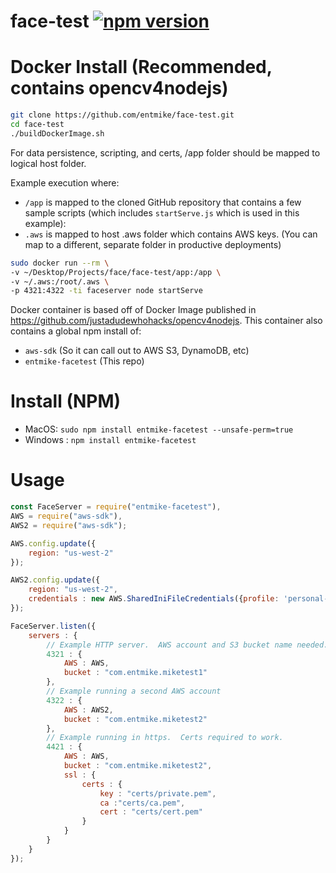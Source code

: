 # face-test [![npm version](https://badge.fury.io/js/entmike-facetest.svg)](https://badge.fury.io/js/entmike-facetest)

# Docker Install (Recommended, contains opencv4nodejs)

```bash
git clone https://github.com/entmike/face-test.git
cd face-test
./buildDockerImage.sh
```
For data persistence, scripting, and certs, /app folder should be mapped to logical host folder.

Example execution where:

* `/app` is mapped to the cloned GitHub repository that contains a few sample scripts (which includes `startServe.js` which is used in this example):
* `.aws` is mapped to host .aws folder which contains AWS keys.  (You can map to a different, separate folder in productive deployments)
```bash
sudo docker run --rm \
-v ~/Desktop/Projects/face/face-test/app:/app \
-v ~/.aws:/root/.aws \
-p 4321:4322 -ti faceserver node startServe
```
Docker container is based off of Docker Image published in https://github.com/justadudewhohacks/opencv4nodejs.  This container also contains a global npm install of:

* `aws-sdk` (So it can call out to AWS S3, DynamoDB, etc)
* `entmike-facetest` (This repo)

# Install (NPM)

* MacOS: `sudo npm install entmike-facetest --unsafe-perm=true`
* Windows : `npm install entmike-facetest`

# Usage
```javascript
const FaceServer = require("entmike-facetest"),
AWS = require("aws-sdk"),
AWS2 = require("aws-sdk");

AWS.config.update({
	region: "us-west-2"
});

AWS2.config.update({
	region: "us-west-2",
	credentials : new AWS.SharedIniFileCredentials({profile: 'personal-account'})
});

FaceServer.listen({
	servers : {
		// Example HTTP server.  AWS account and S3 bucket name needed.
		4321 : {
			AWS : AWS,
			bucket : "com.entmike.miketest1"
		},
		// Example running a second AWS account
		4322 : {
			AWS : AWS2,
			bucket : "com.entmike.miketest2"
		},
		// Example running in https.  Certs required to work.
		4421 : {
			AWS : AWS,
			bucket : "com.entmike.miketest2",
			ssl : {
				certs : {
					key : "certs/private.pem",
					ca :"certs/ca.pem",
					cert : "certs/cert.pem"
				}
			}
		}
	}
});
```
